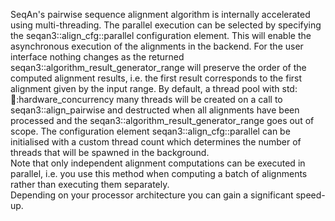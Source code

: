 <!-- SPDX-FileCopyrightText: 2006-2023, Knut Reinert & Freie Universität Berlin
     SPDX-FileCopyrightText: 2016-2023, Knut Reinert & MPI für molekulare Genetik
     SPDX-License-Identifier: CC-BY-4.0
-->

SeqAn's pairwise sequence alignment algorithm is internally accelerated using multi-threading. The parallel execution
can be selected by specifying the seqan3::align_cfg::parallel configuration element. This will enable the asynchronous
execution of the alignments in the backend. For the user interface nothing changes as the returned
seqan3::algorithm_result_generator_range will preserve the order of the computed alignment results, i.e. the first
result corresponds to the first alignment given by the input range. By default, a thread pool with
std::thread::hardware_concurrency many threads will be created on a call to seqan3::align_pairwise and destructed when
all alignments have been processed and the seqan3::algorithm_result_generator_range goes out of scope. The configuration
element seqan3::align_cfg::parallel can be initialised with a custom thread count which determines the number of threads
that will be spawned in the background.<br>
Note that only independent alignment computations can be executed in parallel, i.e. you use this method when computing a
batch of alignments rather than executing them separately. <br>
Depending on your processor architecture you can gain a significant speed-up.
